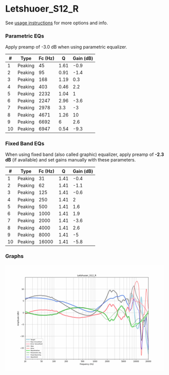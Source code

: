# Letshuoer_S12_R
See [usage instructions](https://github.com/jaakkopasanen/AutoEq#usage) for more options and info.

### Parametric EQs
Apply preamp of -3.0 dB when using parametric equalizer.

|   # | Type    |   Fc (Hz) |    Q |   Gain (dB) |
|-----|---------|-----------|------|-------------|
|   1 | Peaking |        45 | 1.61 |        -0.9 |
|   2 | Peaking |        95 | 0.91 |        -1.4 |
|   3 | Peaking |       168 | 1.19 |         0.3 |
|   4 | Peaking |       403 | 0.46 |         2.2 |
|   5 | Peaking |      2232 | 1.04 |         1   |
|   6 | Peaking |      2247 | 2.96 |        -3.6 |
|   7 | Peaking |      2978 | 3.3  |        -3   |
|   8 | Peaking |      4671 | 1.26 |        10   |
|   9 | Peaking |      6692 | 6    |         2.6 |
|  10 | Peaking |      6947 | 0.54 |        -9.3 |

### Fixed Band EQs
When using fixed band (also called graphic) equalizer, apply preamp of **-2.3 dB** (if available) and set gains manually with these parameters.

|   # | Type    |   Fc (Hz) |    Q |   Gain (dB) |
|-----|---------|-----------|------|-------------|
|   1 | Peaking |        31 | 1.41 |        -0.4 |
|   2 | Peaking |        62 | 1.41 |        -1.1 |
|   3 | Peaking |       125 | 1.41 |        -0.6 |
|   4 | Peaking |       250 | 1.41 |         2   |
|   5 | Peaking |       500 | 1.41 |         1.6 |
|   6 | Peaking |      1000 | 1.41 |         1.9 |
|   7 | Peaking |      2000 | 1.41 |        -3.6 |
|   8 | Peaking |      4000 | 1.41 |         2.6 |
|   9 | Peaking |      8000 | 1.41 |        -5   |
|  10 | Peaking |     16000 | 1.41 |        -5.8 |

### Graphs
![](./Letshuoer_S12_R.png)
